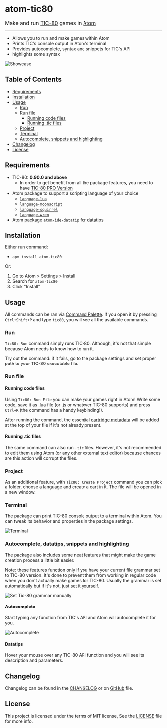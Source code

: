 # atom-tic80

<big>Make and run <a href="https://tic80.com/">TIC-80</a> games in <a href="https://atom.io/">Atom</a></big>

----

* Allows you to run and make games within Atom
* Prints TIC's console output in Atom's terminal
* Provides autocomplete, syntax and snippets for TIC's API
* highlights some syntax

![Showcase](https://user-images.githubusercontent.com/51688199/91285388-96dee980-e7a6-11ea-840f-44fee158a08a.gif)

## Table of Contents

* [Requirements](#requirements)
* [Installation](#installation)
* [Usage](#usage)
  * [Run](#run)
  * [Run file](#run-file)
    * [Running code files](#running-code-files)
    * [Running .tic files](#running-tic-files)
  * [Project](#project)
  * [Terminal](#terminal)
  * [Autocomplete, snippets and highlighting](#autocomplete-snippets-and-highlighting)
* [Changelog](#changelog)
* [License](#license)

## Requirements
* TIC-80: **0.90.0 and above**
  * In order to get benefit from all the package features, you need to have [TIC-80 PRO Version](https://github.com/nesbox/TIC-80#pro-version)
* Atom package to support a scripting language of your choice
  * [`language-lua`](https://atom.io/packages/language-lua)
  * [`language-moonscript`](https://atom.io/packages/language-moonscript)
  * [`language-squirrel`](https://atom.io/packages/language-squirrel)
  * [`language-wren`](https://atom.io/packages/language-wren)
* Atom package [`atom-ide-datatip`](https://atom.io/packages/atom-ide-datatip) for [datatips](#datatips)

## Installation

Either run command:<br/>
* `apm install atom-tic80`

Or:
1. Go to Atom > Settings > Install
2. Search for `atom-tic80`
3. Click "Install"

## Usage

All commands can be ran via [Command Palette](https://flight-manual.atom.io/getting-started/sections/atom-basics/#command-palette). If you open it by pressing `Ctrl+Shift+P` and type `tic80`, you will see all the available commands.

### Run

`Tic80: Run` command simply runs TIC-80. Although, it's not that simple because Atom needs to know how to run it.

Try out the command: if it fails, go to the package settings and set proper path to your TIC-80 executable file.

### Run file

#### Running code files

Using `Tic80: Run File` you can make your games right in Atom! Write some code, save it as .lua file (or .js or whatever TIC-80 supports) and press `Ctrl+R` (the command has a handy keybinding!).

After running the command, the essential [cartridge metadata](https://github.com/nesbox/TIC-80/wiki/the-code#cartridge-metadata) will be added at the top of your file if it's not already present.

#### Running .tic files

The same command can also run `.tic` files. However, it's not recommended to edit them using Atom (or any other external text editor) because chances are this action will corrupt the files.

### Project

As an additional feature, with `Tic80: Create Project` command you can pick a folder, choose a language and create a cart in it. The file will be opened in a new window.

### Terminal

The package can print TIC-80 console output to a terminal within Atom. You can tweak its behavior and properties in the package settings.

![Terminal](https://user-images.githubusercontent.com/51688199/91285403-9b0b0700-e7a6-11ea-9533-67eecaf708c2.png)

### Autocomplete, datatips, snippets and highlighting

The package also includes some neat features that might make the game creation process a little bit easier.

Note: these features function only if you have your current file grammar set to TIC-80 version. It's done to prevent them from working in regular code when you don't actually make games for TIC-80. Usually the grammar is set automatically but if it's not, just [set it yourself](https://flight-manual.atom.io/using-atom/sections/grammar/).

![Set Tic-80 grammar manually](https://user-images.githubusercontent.com/51688199/128045487-32145331-ff07-47ee-a411-1937f4d4d63a.png)

#### Autocomplete

Start typing any function from TIC's API and Atom will autocomplete it for you.

![Autocomplete](https://user-images.githubusercontent.com/51688199/91285376-95152600-e7a6-11ea-930d-e2aabddad208.png)

#### Datatips

Hover your mouse over any TIC-80 API function and you will see its description and parameters.

## Changelog

Changelog can be found in the [CHANGELOG](CHANGELOG.md) or on [GitHub](https://github.com/ViChyavIn/atom-tic80/releases) file.

## License

This project is licensed under the terms of MIT license, See the [LICENSE](LICENSE.md) file for more info.
